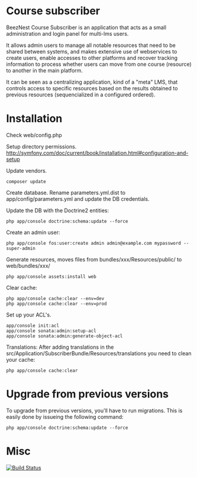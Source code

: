 Course subscriber
=================

BeezNest Course Subscriber is an application that acts as a small administration and login panel for multi-lms users.

It allows admin users to manage all notable resources that need to be shared between systems, and makes extensive use of webservices to create users, enable accesses to other platforms and recover tracking information to process whether users can move from one course (resource) to another in the main platform.

It can be seen as a centralizing application, kind of a "meta" LMS, that controls access to specific resources based on the results obtained to previous resources (sequencialized in a configured ordered).

Installation
=================

Check web/config.php

Setup directory permissions.
http://symfony.com/doc/current/book/installation.html#configuration-and-setup

Update vendors.
```
composer update
```

Create database.
Rename parameters.yml.dist to app/config/parameters.yml and update the DB credentials.

Update the DB with the Doctrine2 entities:
```
php app/console doctrine:schema:update --force
```

Create an admin user:
```
php app/console fos:user:create admin admin@example.com mypassword --super-admin
```

Generate resources, moves files from bundles/xxx/Resources/public/ to web/bundles/xxx/
```
php app/console assets:install web
```

Clear cache:
```
php app/console cache:clear --env=dev
php app/console cache:clear --env=prod
```

Set up your ACL's.
```
app/console init:acl
app/console sonata:admin:setup-acl
app/console sonata:admin:generate-object-acl
```

Translations:
After adding translations in the src/Application/SubscriberBundle/Resources/translations
you need to clean your cache:

```
php app/console cache:clear
```

Upgrade from previous versions
==============================

To upgrade from previous versions, you'll have to run migrations.
This is easily done by issueing the following command:
```
php app/console doctrine:schema:update --force
```

Misc
====

[![Build Status](https://api.travis-ci.org/beeznest/course-subscriber.png)](https://travis-ci.org/beeznest/course-subscriber)
